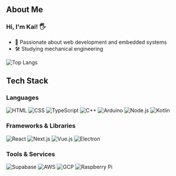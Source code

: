 ## About Me

### Hi, I'm Kai! 🖐️
- 🚀 Passionate about web development and embedded systems
- 🛠️ Studying mechanical engineering

![Top Langs](https://github-readme-stats.vercel.app/api/top-langs?username=kai0930&show_icons=true&locale=en&layout=compact)

## Tech Stack

### Languages
![HTML](https://skillicons.dev/icons?i=html)
![CSS](https://skillicons.dev/icons?i=css)
![TypeScript](https://skillicons.dev/icons?i=typescript)
![C++](https://skillicons.dev/icons?i=cpp)
![Arduino](https://skillicons.dev/icons?i=arduino)
![Node.js](https://skillicons.dev/icons?i=nodejs)
![Kotlin](https://skillicons.dev/icons?i=kotlin)

### Frameworks & Libraries
![React](https://skillicons.dev/icons?i=react)
![Next.js](https://skillicons.dev/icons?i=nextjs)
![Vue.js](https://skillicons.dev/icons?i=vue)
![Electron](https://skillicons.dev/icons?i=electron)

### Tools & Services
![Supabase](https://skillicons.dev/icons?i=supabase)
![AWS](https://skillicons.dev/icons?i=aws)
![GCP](https://skillicons.dev/icons?i=gcp)
![Raspberry Pi](https://skillicons.dev/icons?i=raspberrypi)
